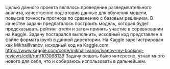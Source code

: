 Целью данного проекта являлось проведение разведывательного анализа, качественно подготовив данные для обучения модели, повысив точность прогноза по сравнению с 
базовым решением. 
В качестве задачи предлагалось построить модель, которая будет предсказывать рейтинг отеля и затем принять участие в соревновании на Kaggle.
Задачу постарался выполнить, исходный код представлен в файле формата ipynb в данной директории. На Kaggle зарегистрирован как MikhallIvanov, 
исходный код на Kaggle.com: https://www.kaggle.com/code/mikhallivanov/ivanov-mv-booking-reviews/edit/run/103068139
Задачу решать было интересно, узнал много нового для себя, что и собираюсь использовать в дальнейшем.
